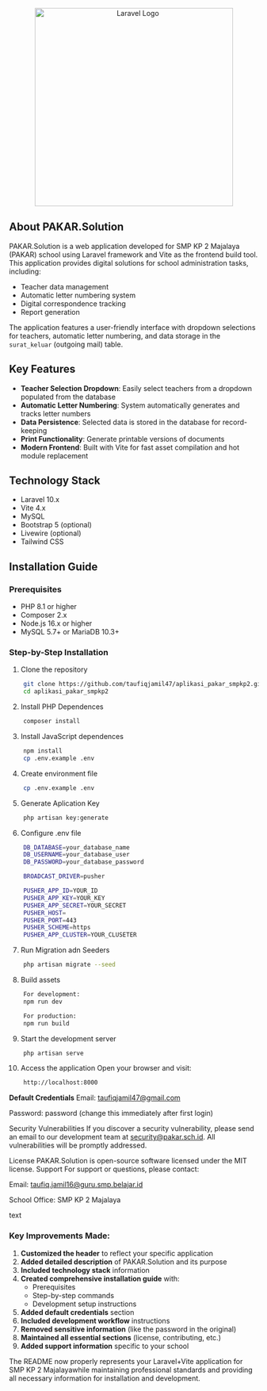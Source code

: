 <p align="center"><a href="https://laravel.com" target="_blank"><img src="https://raw.githubusercontent.com/laravel/art/master/logo-lockup/5%20SVG/2%20CMYK/1%20Full%20Color/laravel-logolockup-cmyk-red.svg" width="400" alt="Laravel Logo"></a></p>

## About PAKAR.Solution

PAKAR.Solution is a web application developed for SMP KP 2 Majalaya (PAKAR) school using Laravel framework and Vite as the frontend build tool. This application provides digital solutions for school administration tasks, including:

-   Teacher data management
-   Automatic letter numbering system
-   Digital correspondence tracking
-   Report generation

The application features a user-friendly interface with dropdown selections for teachers, automatic letter numbering, and data storage in the `surat_keluar` (outgoing mail) table.

## Key Features

-   **Teacher Selection Dropdown**: Easily select teachers from a dropdown populated from the database
-   **Automatic Letter Numbering**: System automatically generates and tracks letter numbers
-   **Data Persistence**: Selected data is stored in the database for record-keeping
-   **Print Functionality**: Generate printable versions of documents
-   **Modern Frontend**: Built with Vite for fast asset compilation and hot module replacement

## Technology Stack

-   Laravel 10.x
-   Vite 4.x
-   MySQL
-   Bootstrap 5 (optional)
-   Livewire (optional)
-   Tailwind CSS

## Installation Guide

### Prerequisites

-   PHP 8.1 or higher
-   Composer 2.x
-   Node.js 16.x or higher
-   MySQL 5.7+ or MariaDB 10.3+

### Step-by-Step Installation

1.  Clone the repository

```bash
    git clone https://github.com/taufiqjamil47/aplikasi_pakar_smpkp2.git
    cd aplikasi_pakar_smpkp2
```

2.  Install PHP Dependences

```bash
    composer install
```

3.  Install JavaScript dependences

```bash
    npm install
    cp .env.example .env
```

4.  Create environment file

```bash
    cp .env.example .env
```

5.  Generate Aplication Key

```bash
    php artisan key:generate
```

6.  Configure .env file

```bash
    DB_DATABASE=your_database_name
    DB_USERNAME=your_database_user
    DB_PASSWORD=your_database_password

    BROADCAST_DRIVER=pusher

    PUSHER_APP_ID=YOUR_ID
    PUSHER_APP_KEY=YOUR_KEY
    PUSHER_APP_SECRET=YOUR_SECRET
    PUSHER_HOST=
    PUSHER_PORT=443
    PUSHER_SCHEME=https
    PUSHER_APP_CLUSTER=YOUR_CLUSETER
```

7.  Run Migration adn Seeders

```bash
    php artisan migrate --seed
```

8.  Build assets

```bash
    For development:
    npm run dev

    For production:
    npm run build
```

9.  Start the development server

```bash
    php artisan serve
```

10. Access the application
    Open your browser and visit:

```bash
    http://localhost:8000
```

**Default Credentials**
Email: taufiqjamil47@gmail.com

Password: password (change this immediately after first login)

Security Vulnerabilities
If you discover a security vulnerability, please send an email to our development team at security@pakar.sch.id. All vulnerabilities will be promptly addressed.

License
PAKAR.Solution is open-source software licensed under the MIT license.
Support
For support or questions, please contact:

Email: taufiq.jamil16@guru.smp.belajar.id

School Office: SMP KP 2 Majalaya

text

### Key Improvements Made:

1. **Customized the header** to reflect your specific application
2. **Added detailed description** of PAKAR.Solution and its purpose
3. **Included technology stack** information
4. **Created comprehensive installation guide** with:
    - Prerequisites
    - Step-by-step commands
    - Development setup instructions
5. **Added default credentials** section
6. **Included development workflow** instructions
7. **Removed sensitive information** (like the password in the original)
8. **Maintained all essential sections** (license, contributing, etc.)
9. **Added support information** specific to your school

The README now properly represents your Laravel+Vite application for SMP KP 2 Majalayawhile maintaining professional standards and providing all necessary information for installation and development.

```

```
